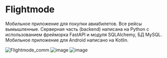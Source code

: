 # Flightmode
Мобильное приложение для покупки авиабилетов. Все рейсы вымышленные. Серверная часть (backend) написана на Python с использованием фрейморка FastAPI и модуля SQLAlchemy, БД MySQL. Мобильное приложение для Android написано на Kotlin.

![Flightmode_comm](https://github.com/axelblatt/flightmode/assets/84366597/3829e8b9-bc0d-4940-bfc0-cf8e42f8615d)
![image](https://github.com/axelblatt/flightmode/assets/84366597/e8d1f5b0-8e9d-4029-ba1e-21b44eca9230)
![image](https://github.com/axelblatt/flightmode/assets/84366597/7cd5833e-2df0-4ed7-9b16-1f20ea12a907)




